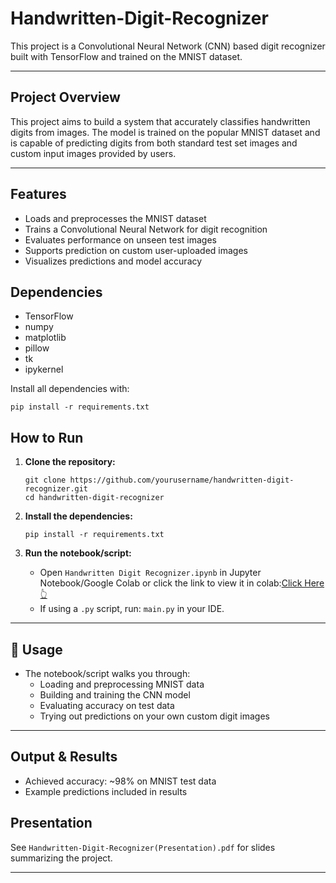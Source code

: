 # Handwritten-Digit-Recognizer

This project is a Convolutional Neural Network (CNN) based digit recognizer built with TensorFlow and trained on the MNIST dataset.

---

## Project Overview

This project aims to build a system that accurately classifies handwritten digits from images. The model is trained on the popular MNIST dataset and is capable of predicting digits from both standard test set images and custom input images provided by users.

---

## Features

- Loads and preprocesses the MNIST dataset
- Trains a Convolutional Neural Network for digit recognition
- Evaluates performance on unseen test images
- Supports prediction on custom user-uploaded images
- Visualizes predictions and model accuracy

## Dependencies

- TensorFlow
- numpy
- matplotlib
- pillow
- tk
- ipykernel

Install all dependencies with:
```
pip install -r requirements.txt
```

## How to Run

1. **Clone the repository:**
    ```
    git clone https://github.com/yourusername/handwritten-digit-recognizer.git
    cd handwritten-digit-recognizer
    ```

2. **Install the dependencies:**
    ```
    pip install -r requirements.txt
    ```

3. **Run the notebook/script:**
    - Open `Handwritten Digit Recognizer.ipynb` in Jupyter Notebook/Google Colab or click the link to view it in colab:[Click Here 👆](https://colab.research.google.com/drive/1DNnk9IyRta9K9pcw5lELfE4mqu1wI2RT?usp=sharing)
    - If using a `.py` script, run: `main.py` in your IDE.

---

## 📝 Usage

- The notebook/script walks you through:
    - Loading and preprocessing MNIST data
    - Building and training the CNN model
    - Evaluating accuracy on test data
    - Trying out predictions on your own custom digit images

---

## Output & Results

- Achieved accuracy: ~98% on MNIST test data
- Example predictions included in results

## Presentation

See `Handwritten-Digit-Recognizer(Presentation).pdf` for slides summarizing the project.

---

